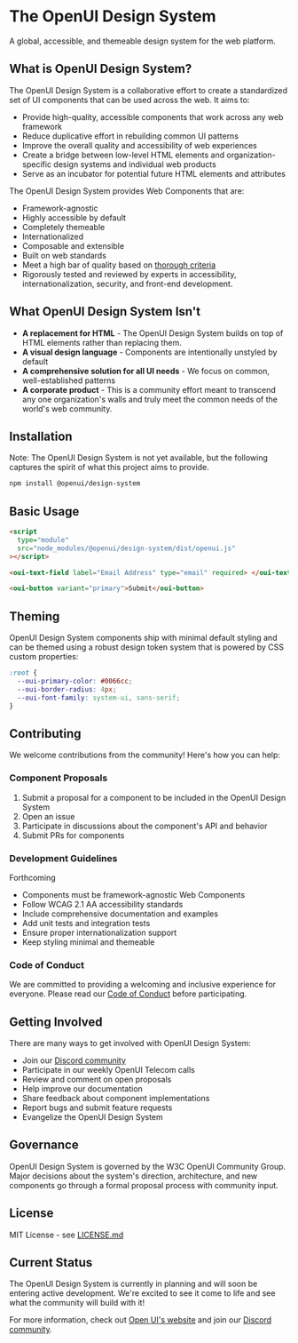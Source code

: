 # The OpenUI Design System

A global, accessible, and themeable design system for the web platform.

## What is OpenUI Design System?

The OpenUI Design System is a collaborative effort to create a standardized set of UI components that can be used across the web. It aims to:

- Provide high-quality, accessible components that work across any web framework
- Reduce duplicative effort in rebuilding common UI patterns
- Improve the overall quality and accessibility of web experiences
- Create a bridge between low-level HTML elements and organization-specific design systems and individual web products
- Serve as an incubator for potential future HTML elements and attributes

The OpenUI Design System provides Web Components that are:

- Framework-agnostic
- Highly accessible by default
- Completely themeable
- Internationalized
- Composable and extensible
- Built on web standards
- Meet a high bar of quality based on [thorough criteria](https://docs.google.com/document/d/1eTSxCWd3yRMxTCAs3a74NzQ6C9gikYQLZeVdCMODwOg/edit?tab=t.0#heading=h.jjvcvbvmo8v1)
- Rigorously tested and reviewed by experts in accessibility, internationalization, security, and front-end development.

## What OpenUI Design System Isn't

- **A replacement for HTML** - The OpenUI Design System builds on top of HTML elements rather than replacing them.
- **A visual design language** - Components are intentionally unstyled by default
- **A comprehensive solution for all UI needs** - We focus on common, well-established patterns
- **A corporate product** - This is a community effort meant to transcend any one organization's walls and truly meet the common needs of the world's web community.

## Installation

Note: The OpenUI Design System is not yet available, but the following captures the spirit of what this project aims to provide.

```bash
npm install @openui/design-system
```

## Basic Usage

```html
<script
  type="module"
  src="node_modules/@openui/design-system/dist/openui.js"
></script>

<oui-text-field label="Email Address" type="email" required> </oui-text-field>

<oui-button variant="primary">Submit</oui-button>
```

## Theming

OpenUI Design System components ship with minimal default styling and can be themed using a robust design token system that is powered by CSS custom properties:

```css
:root {
  --oui-primary-color: #0066cc;
  --oui-border-radius: 4px;
  --oui-font-family: system-ui, sans-serif;
}
```

## Contributing

We welcome contributions from the community! Here's how you can help:

### Component Proposals

1. Submit a proposal for a component to be included in the OpenUI Design System
2. Open an issue
3. Participate in discussions about the component's API and behavior
4. Submit PRs for components

### Development Guidelines

Forthcoming

- Components must be framework-agnostic Web Components
- Follow WCAG 2.1 AA accessibility standards
- Include comprehensive documentation and examples
- Add unit tests and integration tests
- Ensure proper internationalization support
- Keep styling minimal and themeable

### Code of Conduct

We are committed to providing a welcoming and inclusive experience for everyone. Please read our [Code of Conduct](CODE_OF_CONDUCT.md) before participating.

## Getting Involved

There are many ways to get involved with OpenUI Design System:

- Join our [Discord community](https://discord.gg/DEWjhSw)
- Participate in our weekly OpenUI Telecom calls
- Review and comment on open proposals
- Help improve our documentation
- Share feedback about component implementations
- Report bugs and submit feature requests
- Evangelize the OpenUI Design System

## Governance

OpenUI Design System is governed by the W3C OpenUI Community Group. Major decisions about the system's direction, architecture, and new components go through a formal proposal process with community input.

## License

MIT License - see [LICENSE.md](LICENSE.md)

## Current Status

The OpenUI Design System is currently in planning and will soon be entering active development. We're excited to see it come to life and see what the community will build with it!

For more information, check out [Open UI's website](https://open-ui.org/) and join our [Discord community](https://discord.gg/DEWjhSw).
